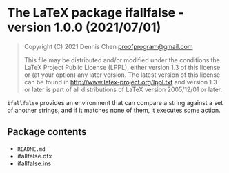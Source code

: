 # The LaTeX package ifallfalse - version 1.0.0 (2021/07/01)

> Copyright (C) 2021 Dennis Chen <proofprogram@gmail.com>
>
> This file may be distributed and/or modified under
> the conditions the LaTeX Project Public License (LPPL),
> either version 1.3 of this license or (at your option)
> any later version. The latest version of this license
> can be found in
> http://www.latex-project.org/lppl.txt
> and version 1.3 or later is part of all distributions of LaTeX
> version 2005/12/01 or later.

`ifallfalse` provides an environment that can compare a string against a set of another strings, and if it matches none of them, it executes some action.

## Package contents

- `README.md`
- ifallfalse.dtx
- ifallfalse.ins
